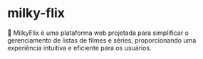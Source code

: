 # milky-flix
🥛 MilkyFlix é uma plataforma web projetada para simplificar o gerenciamento de listas de filmes e séries, proporcionando uma experiência intuitiva e eficiente para os usuários.
